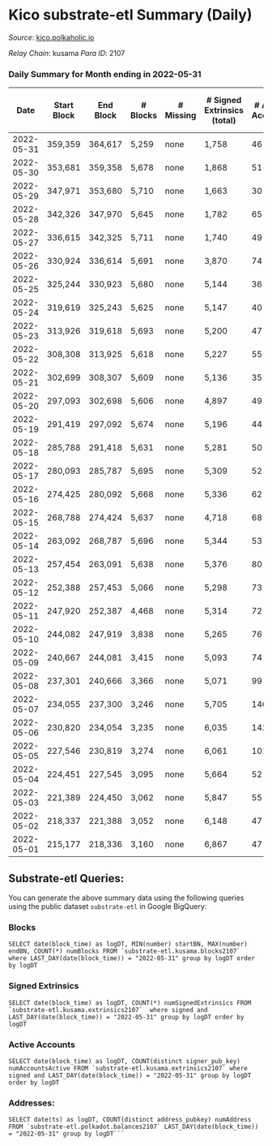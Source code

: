 # Kico substrate-etl Summary (Daily)

_Source_: [kico.polkaholic.io](https://kico.polkaholic.io)

*Relay Chain*: kusama
*Para ID*: 2107



### Daily Summary for Month ending in 2022-05-31


| Date | Start Block | End Block | # Blocks | # Missing | # Signed Extrinsics (total) | # Active Accounts | # Addresses with Balances | # Events | # Transfers | # XCM Transfers In | # XCM Transfers Out |
| ---- | ----------- | --------- | -------- | --------- | --------------------------- | ----------------- | ------------------------- | -------- | ----------- | ------------------ | ------------------- |
| 2022-05-31 | 359,359 | 364,617 | 5,259 | none  | 1,758 | 46 | 26,944 | 44,257 | 241 ($3,676.73) | 5 ($22,608.69) | 7 ($22,358.57) |
| 2022-05-30 | 353,681 | 359,358 | 5,678 | none  | 1,868 | 51 | 26,944 | 47,537 | 255 ($353.50) | 1 ($227.24) | 8 ($6,871.76) |
| 2022-05-29 | 347,971 | 353,680 | 5,710 | none  | 1,663 | 30 | 26,944 | 46,891 | 140 ($19.77) |   | 1 ($26.66) |
| 2022-05-28 | 342,326 | 347,970 | 5,645 | none  | 1,782 | 65 | 26,944 | 47,043 | 254 ($1,050.99) | 1 ($775.63) | 7 ($845.64) |
| 2022-05-27 | 336,615 | 342,325 | 5,711 | none  | 1,740 | 49 | 26,963 | 47,347 | 239 ($50,988.00) | 4 ($14,643.69) | 5 ($776.60) |
| 2022-05-26 | 330,924 | 336,614 | 5,691 | none  | 3,870 | 74 | 26,960 | 55,825 | 320 ($256,417) | 8 ($125,865) | 6 ($690.11) |
| 2022-05-25 | 325,244 | 330,923 | 5,680 | none  | 5,144 | 36 | 26,946 | 60,660 | 191 ($1,257.70) | 1 ($1,796.15) | 2 ($179.89) |
| 2022-05-24 | 319,619 | 325,243 | 5,625 | none  | 5,147 | 40 | 26,946 | 60,316 | 193 ($780.16) | 2 ($1,141.62) | 2 ($335.04) |
| 2022-05-23 | 313,926 | 319,618 | 5,693 | none  | 5,200 | 47 | 26,946 | 61,107 | 294 ($16,214.83) | 10 ($15,261.71) | 6 ($7,462.40) |
| 2022-05-22 | 308,308 | 313,925 | 5,618 | none  | 5,227 | 55 | 26,945 | 60,710 | 298 ($6,783.91) | 4 ($3,860.22) | 17 ($5,751.05) |
| 2022-05-21 | 302,699 | 308,307 | 5,609 | none  | 5,136 | 35 | 26,944 | 60,117 | 199 ($517.79) | 2 ($879.04) | 6 ($498.20) |
| 2022-05-20 | 297,093 | 302,698 | 5,606 | none  | 4,897 | 49 | 26,944 | 59,246 | 248 ($3,314.45) | 2 ($1,753.05) | 10 ($1,659.37) |
| 2022-05-19 | 291,419 | 297,092 | 5,674 | none  | 5,196 | 44 | 26,944 | 60,937 | 247 ($212.72) |   | 7 ($179.05) |
| 2022-05-18 | 285,788 | 291,418 | 5,631 | none  | 5,281 | 50 | 26,944 | 61,045 | 289 ($876.61) | 2 ($815.21) | 2 ($20.27) |
| 2022-05-17 | 280,093 | 285,787 | 5,695 | none  | 5,309 | 52 | 26,944 | 61,705 | 329 ($897.07) | 2 ($836.72) | 9 ($109.45) |
| 2022-05-16 | 274,425 | 280,092 | 5,668 | none  | 5,336 | 62 | 26,944 | 61,609 | 336 ($8,466.78) | 5 ($4,899.13) | 12 ($1,402.31) |
| 2022-05-15 | 268,788 | 274,424 | 5,637 | none  | 4,718 | 68 | 26,944 | 58,987 | 408 ($926.37) | 3 ($723.58) | 10 ($113.21) |
| 2022-05-14 | 263,092 | 268,787 | 5,696 | none  | 5,344 | 53 | 26,942 | 61,848 | 360 ($888.07) | 2 ($504.38) | 6 ($48.98) |
| 2022-05-13 | 257,454 | 263,091 | 5,638 | none  | 5,376 | 80 | 26,942 | 61,633 | 398 ($945.72) | 1 ($81.51) | 6 ($747.28) |
| 2022-05-12 | 252,388 | 257,453 | 5,066 | none  | 5,298 | 73 | 26,942 | 57,387 | 448 ($4,886.48) | 2 ($27.21) | 13 ($2,685.60) |
| 2022-05-11 | 247,920 | 252,387 | 4,468 | none  | 5,314 | 72 | 26,906 | 53,244 | 469 ($30,707.02) | 7 ($11,088.32) | 13 ($6,688.93) |
| 2022-05-10 | 244,082 | 247,919 | 3,838 | none  | 5,265 | 76 | 26,905 | 48,839 | 605 ($43,576.98) | 8 ($3,599.56) | 11 ($8,028.19) |
| 2022-05-09 | 240,667 | 244,081 | 3,415 | none  | 5,093 | 74 | 26,900 | 45,518 | 717 ($3,707.08) | 2 ($156.43) | 13 ($5,664.64) |
| 2022-05-08 | 237,301 | 240,666 | 3,366 | none  | 5,071 | 99 | 26,898 | 44,667 | 496 ($1,637.14) | 1 ($57.18) | 6 ($1,660.32) |
| 2022-05-07 | 234,055 | 237,300 | 3,246 | none  | 5,705 | 146 | 26,896 | 46,766 | 733 ($8,128.45) | 12 ($6,655.78) | 13 ($4,711.67) |
| 2022-05-06 | 230,820 | 234,054 | 3,235 | none  | 6,035 | 142 | 26,894 | 47,514 | 559 ($5,985.55) | 10 ($4,856.01) | 6 ($5,359.81) |
| 2022-05-05 | 227,546 | 230,819 | 3,274 | none  | 6,061 | 101 | 26,892 | 49,984 | 1,070 ($7,076.16) | 2 ($985.72) | 21 ($845.72) |
| 2022-05-04 | 224,451 | 227,545 | 3,095 | none  | 5,664 | 52 | 26,368 | 44,742 | 277 ($2,318.74) | 10 ($1,488.21) | 7 ($360.90) |
| 2022-05-03 | 221,389 | 224,450 | 3,062 | none  | 5,847 | 55 | 26,366 | 45,112 | 266 ($1,193.06) | 1 ($25.82) | 4 ($138.72) |
| 2022-05-02 | 218,337 | 221,388 | 3,052 | none  | 6,148 | 47 | 26,366 | 46,343 | 311 ($3,174.52) | 7 ($554.46) | 3 ($290.44) |
| 2022-05-01 | 215,177 | 218,336 | 3,160 | none  | 6,867 | 47 | 26,363 | 50,066 | 336 ($3,900.45) | 6 ($2,975.73) | 6 ($5,100.22) |

## Substrate-etl Queries:
You can generate the above summary data using the following queries using the public dataset `substrate-etl` in Google BigQuery:


### Blocks
```
SELECT date(block_time) as logDT, MIN(number) startBN, MAX(number) endBN, COUNT(*) numBlocks FROM `substrate-etl.kusama.blocks2107`  where LAST_DAY(date(block_time)) = "2022-05-31" group by logDT order by logDT
```


### Signed Extrinsics
```
SELECT date(block_time) as logDT, COUNT(*) numSignedExtrinsics FROM `substrate-etl.kusama.extrinsics2107`  where signed and LAST_DAY(date(block_time)) = "2022-05-31" group by logDT order by logDT
```


### Active Accounts
```
SELECT date(block_time) as logDT, COUNT(distinct signer_pub_key) numAccountsActive FROM `substrate-etl.kusama.extrinsics2107` where signed and LAST_DAY(date(block_time)) = "2022-05-31" group by logDT order by logDT
```


### Addresses:
```
SELECT date(ts) as logDT, COUNT(distinct address_pubkey) numAddress FROM `substrate-etl.polkadot.balances2107` LAST_DAY(date(block_time)) = "2022-05-31" group by logDT```

